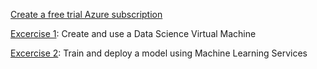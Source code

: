 [Create a free trial Azure subscription](Subscription.md)

[Excercise 1](Data_Science_Virtual_Machind.md): Create and use a Data Science Virtual Machine

[Excercise 2](Machine_Learning_Services.md): Train and deploy a model using Machine Learning Services
